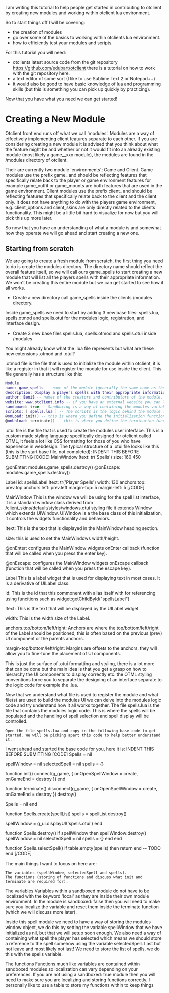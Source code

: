 I am writing this tutorial to help people get started in contributing to otclient by creating new modules and working within otclient lua environment.

So to start things off I will be covering:
* the creation of modules
* go over some of the basics to working within otclients lua environment.
* how to efficiently test your modules and scripts.

For this tutorial you will need:
* otclients latest source code from the git repository https://github.com/edubart/otclient there is a tutorial on how to work with the git repository here.
* a text editor of some sort (I like to use Sublime Text 2 or Notepad++)
* it would also be good to have basic knowledge of lua and programming skills (but this is something you can pick up quickly by practicing).

Now that you have what you need we can get started!

# Creating a New Module
Otclient front end runs off what we call 'modules'. Modules are a way of effectively implementing client features separate to each other. If you are considering creating a new module it is advised that you think about what the feature might be and whether or not it would fit into an already existing module (most likely a game__xxx module), the modules are found in the /modules directory of otclient.

Their are currently two module 'environments'; Game and Client. Game modules use the prefix game_ and should be reflecting features that specifically relate back to the player or game environment features for example game_outfit or game_mounts are both features that are used in the game environment. Client modules use the prefix client_ and should be reflecting features that specifically relate back to the client and the client only. It does not have anything to do with the players game environment, e.g. client_options and client_skins are only directly related to the clients functionality. This might be a little bit hard to visualize for now but you will pick this up more later.

So now that you have an understanding of what a module is and somewhat how they operate we will go ahead and start creating a new one.

## Starting from scratch
We are going to create a fresh module from scratch, the first thing you need to do is create the modules directory. The directory name should reflect the overall feature itself, so we will call ours game_spells to start creating a new module that will list all the players spells with their appropriate information. We won't be creating this entire module but we can get started to see how it all works.

* Create a new directory call game_spells inside the clients /modules directory.

Inside game_spells we need to start by adding 3 new base files: spells.lua, spells.otmod and spells.otui for the modules logic, registration, and interface design.

* Create 3 new base files spells.lua, spells.otmod and spells.otui inside /modules

You might already know what the .lua file represents but what are these new extensions .otmod and .otui?

.otmod file is the file that is used to initialize the module within otclient, it is like a register in that it will register the module for use inside the client. This file generally has a structure like this:
```lua
Module
name: game_spells -- name of the module (generally the same name as the modules directory.
description: Display a players spells with their appropriate information -- description of the module explaining what it is.
author: BeniS -- names of the creators and contributors of the module.
website: www.otclient.info -- if you have an external website you can link it here.
sandboxed: true -- Sandboxing is a way of containing the modules variable and functions so that you do not have conflicts between other modules.
scripts: [ spells.lua ] -- The scripts is the logic behind the module where all the functions are contained.
@onLoad: init() -- this is where you define the initialization function of the module (we will cover this more later).
@onUnload: terminate() -- this is where you define the termination function of the module (we will cover this more later)
```
.otui file is the file that is used to create the modules user interface. This is a custom made styling language specifically designed for otclient called OTML, it feels a lot like CSS formatting for those of you who have experience in webdesign. The typical structure of a .otui file looks like this (this is the start base file, not completed):
INDENT THIS BEFORE SUBMITTING
[CODE]
MainWindow
!text: tr('Spells')
size: 160 450

@onEnter: modules.game_spells.destroy()
@onEscape: modules.game_spells.destroy()

Label
id: spellsLabel
!text: tr('Player Spells')
width: 130
anchors.top: prev.top
anchors.left: prev.left
margin-top: 5
margin-left: 5
[/CODE]

MainWindow This is the window we will be using for the spell list interface, it is a standard window class derived from /client_skins/default/styles/windows.otui styling file it extends Window which extends UIWindow. UIWindow is a the base class of this initialization, it controls the widgets functionality and behaviors.

!text: This is the text that is displayed in the MainWindow heading section.

size: this is used to set the MainWindows width/height.

@onEnter: configures the MainWindow widgets onEnter callback (function that will be called when you press the enter key).

@onEscape: configures the MainWindow widgets onEscape callback (function that will be called when you press the escape key).

Label This is a label widget that is used for displaying text in most cases. It is a derivative of UILabel class.





id: This is the id that this commonent with alias itself with for referencing using funcitions such as widget:getChildById("spellsLabel")

!text: This is the text that will be displayed by the UILabel widget.

width: This is the width size of the Label.

anchors.top/bottom/left/right: Anchors are where the top/bottom/left/right of the Label should be positioned, this is often based on the previous (prev) UI component or the parents anchors.

margin-top/bottom/left/right: Margins are offsets to the anchors, they will allow you to fine-tune the placement of UI components.

This is just the surface of .otui formatting and styling, there is a lot more that can be done but the main idea is that you get a grasp on how to hierarchy the UI components to display correctly etc. the OTML styling conventions force you to separate the designing of an interface separate to the logic code for example the .lua.

Now that we understand what file is used to register the module and what file(s) are used to build the modules UI we can delve into the modules logic code and try understand how it all works together. The file spells.lua is the file that contains the modules logic code. This is where the spells will be populated and the handling of spell selection and spell display will be controlled.

    Open the file spells.lua and copy in the following base code to get started. We will be picking apart this code to help better understand it.

I went ahead and started the base code for you, here it is:
INDENT THIS BEFORE SUBMITTING
[CODE]
Spells = nil

spellWindow = nil
selectedSpell = nil
spells = {}

function init()
connect(g_game, { onOpenSpellWindow = create,
                 onGameEnd = destroy })
end

function terminate()
disconnect(g_game, { onOpenSpellWindow = create,
                     onGameEnd = destroy })
destroy()

Spells = nil
end

function Spells.create(spellList)
spells = spellList
destroy()

spellWindow = g_ui.displayUI('spells.otui')
end

function Spells.destroy()
if spellWindow then
spellWindow:destroy()
spellWindow = nil
selectedSpell = nil
spells = {}
end
end

function Spells.selectSpell()
if table.empty(spells) then
return
end
-- TODO
end
[/CODE]

The main things I want to focus on here are:

    The variables (spellWindow, selectedSpell and spells).
    The functions (storing of functions and discuss what init and terminate are required for).

The variables
Variables within a sandboxed module do not have to be localized with the keyword 'local' as they are inside their own module environment. In the module is sandboxed: false then you will need to make sure you localize the variable and reset them inside the terminate function (which we will discuss more later).

Inside this spell module we need to have a way of storing the modules window object, we do this by setting the variable spellWindow that we have initialized as nil, but that we will setup soon enough. We also need a way of containing what spell the player has selected which means we should store a reference to the spell somehow using the variable selectedSpell. Last but not leave and most likely not last! We need to store the list of spells, we do this with the spells variable.

The functions
Functions much like variables are contained within sandboxed modules so localization can vary depending on your preferences. If you are not using a sandboxed: true module then you will need to make sure you are localizing and storing functions correctly. I personally like to use a table to store my functions within to keep things

